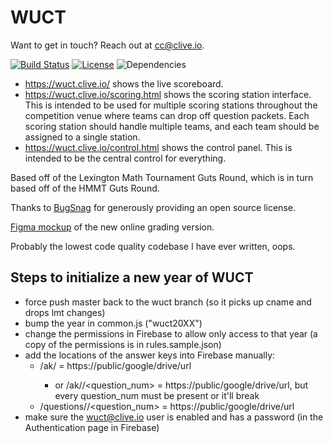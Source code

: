 WUCT
====

Want to get in touch? Reach out at cc@clive.io.

[![Build Status](https://travis-ci.org/cchan/WUCT.svg?branch=master)](https://travis-ci.org/cchan/WUCT)
[![License](https://img.shields.io/github/license/cchan/WUCT.svg)](https://github.com/cchan/WUCT/blob/master/LICENSE)
![Dependencies](https://img.shields.io/david/cchan/WUCT.svg)

- https://wuct.clive.io/ shows the live scoreboard.
- https://wuct.clive.io/scoring.html shows the scoring station interface. This is intended to be used for multiple scoring stations throughout the competition venue where teams can drop off question packets. Each scoring station should handle multiple teams, and each team should be assigned to a single station.
- https://wuct.clive.io/control.html shows the control panel. This is intended to be the central control for everything.

Based off of the Lexington Math Tournament Guts Round, which is in turn based off of the HMMT Guts Round.

Thanks to [BugSnag](https://www.bugsnag.com) for generously providing an open source license.

[Figma mockup](https://www.figma.com/file/wq4gmjooSrRJBbULKhIoa3/wuct) of the new online grading version.

Probably the lowest code quality codebase I have ever written, oops.

## Steps to initialize a new year of WUCT
- force push master back to the wuct branch (so it picks up cname and drops lmt changes)
- bump the year in common.js ("wuct20XX")
- change the permissions in Firebase to allow only access to that year (a copy of the permissions is in rules.sample.json)
- add the locations of the answer keys into Firebase manually:
    - <year>/ak/<difficulty> = https://public/google/drive/url
        - or <year>/ak/<difficulty>/<question_num> = https://public/google/drive/url, but every question_num must be present or it'll break
    - <year>/questions/<difficulty>/<question_num> = https://public/google/drive/url
- make sure the wuct@clive.io user is enabled and has a password (in the Authentication page in Firebase)
